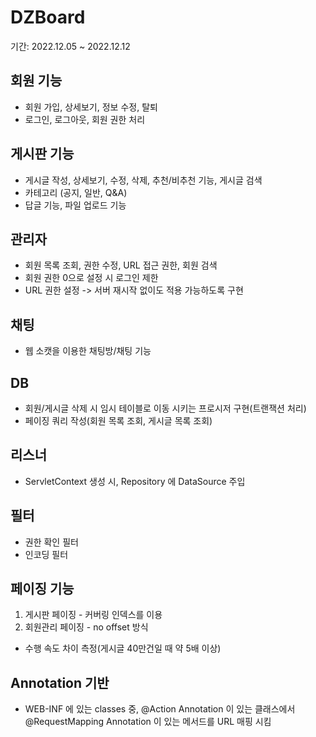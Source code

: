 # DZBoard
기간: 2022.12.05 ~ 2022.12.12

## 회원 기능
- 회원 가입, 상세보기, 정보 수정, 탈퇴
- 로그인, 로그아웃, 회원 권한 처리

## 게시판 기능
- 게시글 작성, 상세보기, 수정, 삭제, 추천/비추천 기능, 게시글 검색
- 카테고리 (공지, 일반, Q&A)
- 답글 기능, 파일 업로드 기능

## 관리자
- 회원 목록 조회, 권한 수정, URL 접근 권한, 회원 검색
- 회원 권한 0으로 설정 시 로그인 제한
- URL 권한 설정 -> 서버 재시작 없이도 적용 가능하도록 구현

## 채팅
- 웹 소캣을 이용한 채팅방/채팅 기능

## DB
- 회원/게시글 삭제 시 임시 테이블로 이동 시키는 프로시저 구현(트랜잭션 처리)
- 페이징 쿼리 작성(회원 목록 조회, 게시글 목록 조회)

## 리스너
- ServletContext 생성 시, Repository 에 DataSource 주입

## 필터
- 권한 확인 필터
- 인코딩 필터

## 페이징 기능
1. 게시판 페이징 - 커버링 인덱스를 이용
2. 회원관리 페이징 - no offset 방식
- 수행 속도 차이 측정(게시글 40만건일 때 약 5배 이상)

## Annotation 기반
- WEB-INF 에 있는 classes 중, @Action Annotation 이 있는 클래스에서 @RequestMapping Annotation 이 있는 메서드를 URL 매핑 시킴
